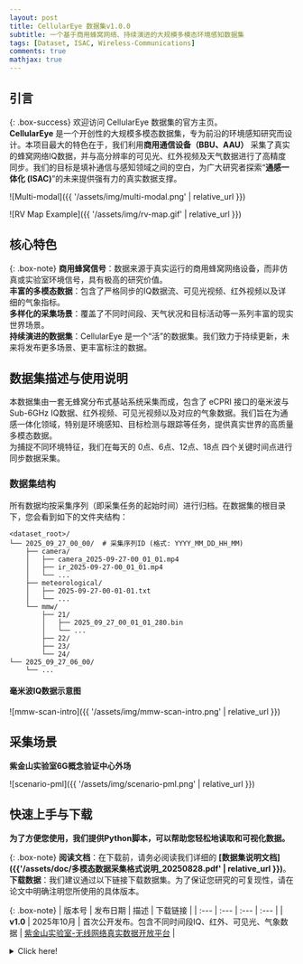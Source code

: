 ```yaml
---
layout: post
title: CellularEye 数据集v1.0.0
subtitle: 一个基于商用蜂窝网络、持续演进的大规模多模态环境感知数据集
tags: [Dataset, ISAC, Wireless-Communications]
comments: true
mathjax: true
---
```


## 引言

{: .box-success}
欢迎访问 CellularEye 数据集的官方主页。  
**CellularEye** 是一个开创性的大规模多模态数据集，专为前沿的环境感知研究而设计。本项目最大的特色在于，我们利用**商用通信设备（BBU、AAU）** 采集了真实的蜂窝网络IQ数据，并与高分辨率的可见光、红外视频及天气数据进行了高精度同步。我们的目标是填补通信与感知领域之间的空白，为广大研究者探索“**通感一体化 (ISAC)**”的未来提供强有力的真实数据支撑。

![Multi-modal]({{ '/assets/img/multi-modal.png' | relative_url }})

![RV Map Example]({{ '/assets/img/rv-map.gif' | relative_url }})


## 核心特色

{: .box-note}
**商用蜂窝信号**：数据来源于真实运行的商用蜂窝网络设备，而非仿真或实验室环境信号，具有极高的研究价值。  
**丰富的多模态数据**：包含了严格同步的IQ数据流、可见光视频、红外视频以及详细的气象指标。  
**多样化的采集场景**：覆盖了不同时间段、天气状况和目标活动等一系列丰富的现实世界场景。  
**持续演进的数据集**：CellularEye 是一个“活”的数据集。我们致力于持续更新，未来将发布更多场景、更丰富标注的数据。  


## 数据集描述与使用说明

本数据集由一套无蜂窝分布式基站系统采集而成，包含了 eCPRI 接口的毫米波与 Sub-6GHz IQ数据、红外视频、可见光视频以及对应的气象数据。我们旨在为通感一体化领域，特别是环境感知、目标检测与跟踪等任务，提供真实世界的高质量多模态数据。  
为捕捉不同环境特征，我们在每天的 0点、6点、12点、18点 四个关键时间点进行同步数据采集。

### 数据集结构

所有数据均按采集序列（即采集任务的起始时间）进行归档。在数据集的根目录下，您会看到如下的文件夹结构：

```
<dataset_root>/
└── 2025_09_27_00_00/  # 采集序列ID (格式: YYYY_MM_DD_HH_MM)
    ├── camera/
    │   ├── camera_2025-09-27-00_01_01.mp4
    │   ├── ir_2025-09-27-00_01_01.mp4
    │   └── ...
    ├── meteorological/
    │   ├── 2025-09-27-00-01-01.txt
    │   └── ...
    └── mmw/
        ├── 21/
        │   ├── 2025_09_27_00_01_01_280.bin
        │   └── ...
        ├── 22/
        ├── 23/
        └── 24/
└── 2025_09_27_06_00/
    └── ...
```
#### 毫米波IQ数据示意图

![mmw-scan-intro]({{ '/assets/img/mmw-scan-intro.png' | relative_url }})

## 采集场景

**紫金山实验室6G概念验证中心外场**

![scenario-pml]({{ '/assets/img/scenario-pml.png' | relative_url }})

## 快速上手与下载

**为了方便您使用，我们提供Python脚本，可以帮助您轻松地读取和可视化数据。**

{: .box-note}
**阅读文档**：在下载前，请务必阅读我们详细的 **[数据集说明文档]({{'/assets/doc/多模态数据采集格式说明_20250828.pdf' | relative_url }})**。  
**下载数据**：我们建议通过以下链接下载数据集。为了保证您研究的可复现性，请在论文中明确注明您所使用的具体版本。

{: .box-note}
| 版本号 | 发布日期 | 描述 | 下载链接 |
| :--- | :--- | :--- | :--- |
| **v1.0** | 2025年10月 | 首次公开发布。包含不同时间段IQ、红外、可见光、气象数据 | [紫金山实验室-无线网络真实数据开放平台](http://pmldatanet.com.cn/) |

<details markdown="1">
<summary>Click here!</summary>
Here you can see an **expandable** section
</details>



